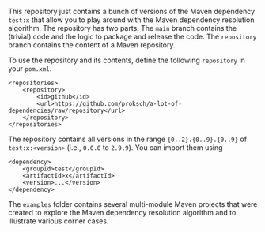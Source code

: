 This repository just contains a bunch of versions of the Maven dependency `test:x` that allow you to play around with the Maven dependency resolution algorithm. The repository has two parts. The `main` branch contains the (trivial) code and the logic to package and release the code. The `repository` branch contains the content of a Maven repository.

To use the repository and its contents, define the following `repository` in your `pom.xml`.

    <repositories>
        <repository>
            <id>github</id>
            <url>https://github.com/proksch/a-lot-of-dependencies/raw/repository</url>
        </repository>
    </repositories>

The repository contains all versions in the range `{0..2}.{0..9}.{0..9}` of `test:x:<version>` (i.e., `0.0.0` to `2.9.9`). You can import them using 

    <dependency>
        <groupId>test</groupId>
        <artifactId>x</artifactId>
        <version>...</version>
    </dependency>

The `examples` folder contains several multi-module Maven projects that were created to explore the Maven dependency resolution algorithm and to illustrate various corner cases.
